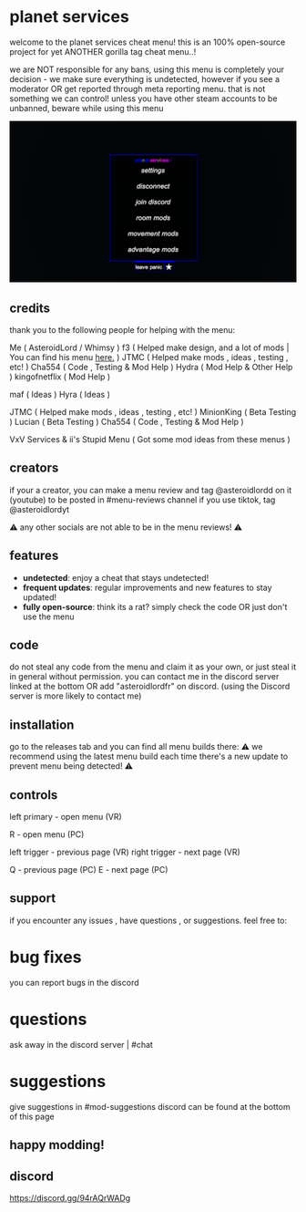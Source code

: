 # planet services

welcome to the planet services cheat menu! this is an 100% open-source project for yet ANOTHER gorilla tag cheat menu..!

we are NOT responsible for any bans, using this menu is completely your decision - we make sure everything is undetected, however if you see a moderator OR get reported through meta reporting menu. that is not something we can control!
unless you have other steam accounts to be unbanned, beware while using this menu

![picture](https://github.com/whimsylmao/planetservices/blob/main/images/picture.png)

## credits

thank you to the following people for helping with the menu:

Me ( AsteroidLord / Whimsy )
f3 ( Helped make design, and a lot of mods | You can find his menu [here.](https://github.com/Fevps/Rift) )
JTMC ( Helped make mods , ideas , testing , etc! )
Cha554 ( Code , Testing & Mod Help )
Hydra ( Mod Help & Other Help )
kingofnetflix ( Mod Help )

maf ( Ideas )
Hyra ( Ideas )

JTMC ( Helped make mods , ideas , testing , etc! )
MinionKing ( Beta Testing )
Lucian ( Beta Testing )
Cha554 ( Code , Testing & Mod Help )

VxV Services & ii's Stupid Menu ( Got some mod ideas from these menus )

## creators

if your a creator, you can make a menu review and tag @asteroidlordd on it (youtube) to be posted in #menu-reviews channel
if you use tiktok, tag @asteroidlordyt

⚠️ any other socials are not able to be in the menu reviews! ⚠️

## features

- **undetected**: enjoy a cheat that stays undetected!
- **frequent updates**: regular improvements and new features to stay updated!
- **fully open-source**: think its a rat? simply check the code OR just don't use the menu

## code

do not steal any code from the menu and claim it as your own, or just steal it in general without permission.
you can contact me in the discord server linked at the bottom OR add "asteroidlordfr" on discord. (using the Discord server is more likely to contact me)

## installation

go to the releases tab and you can find all menu builds there:
⚠️ we recommend using the latest menu build each time there's a new update to prevent menu being detected! ⚠️

## controls

left primary - open menu (VR)

R - open menu (PC)

left trigger - previous page (VR)
right trigger - next page (VR)

Q - previous page (PC)
E - next page (PC)

## support

if you encounter any issues , have questions , or suggestions. feel free to:

# bug fixes
you can report bugs in the discord

# questions
ask away in the discord server | #chat

# suggestions
give suggestions in #mod-suggestions
discord can be found at the bottom of this page

## happy modding!

## discord
https://discord.gg/94rAQrWADg
